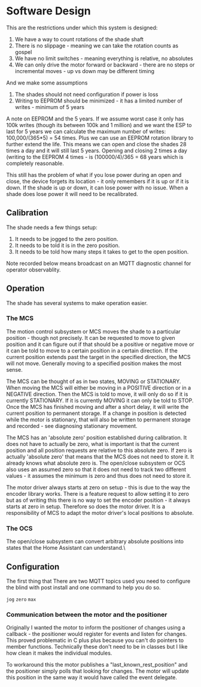 # Software Design 

This are the restrictions under which this system is designed:

1. We have a way to count rotations of the shade shaft
2. There is no slippage - meaning we can take the rotation counts as gospel
3. We have no limit switches - meaning everything is relative, no absolutes
4. We can only drive the motor forward or backward - there are no steps or incremental moves - up vs down may be different timing

And we make some assumptions 
1. The shades should not need configuration if power is loss
2. Writing to EEPROM should be minimized - it has a limited number of writes - minimum of 5 years

A note on EEPROM and the 5 years. If we assume worst case it only has 100k writes (though its between 100k and 1 million) and we want the ESP to last for 5 years we can calculate the maximum number of writes: 100,000/(365*5) = 54 times. Plus we can use an EEPROM rotation library to further extend the life. This means we can open and close the shades 28 times a day and it will still last 5 years. Opening and closing 2 times a day (writing to the EEPROM 4 times - is (100000/4)/365 = 68 years which is completely reasonable. 

This still has the problem of what if you lose power during an open and close, the device forgets its location - it only remembers if it is up or if it is down. If the shade is up or down, it can lose power with no issue. When a shade does lose power it will need to be recalibrated. 

## Calibration

The shade needs a few things setup: 

1. It needs to be jogged to the zero position. 
2. It needs to be told it is in the zero position.
3. It needs to be told how many steps it takes to get to the open position.

Note recorded below means broadcast on an MQTT diagnostic channel for operator observablity. 

## Operation

The shade has several systems to make operation easier. 

### The MCS

The motion control subsystem or MCS moves the shade to a particular position - though not precisely. It can be requested to move to given position and it can figure out if that should be a positive or negative move or it can be told to move to a certain position in a certain direction. If the current position extends past the target in the specified direction, the MCS will not move. Generally moving to a specified position makes the most sense. 

The MCS can be thought of as in two states, MOVING or STATIONARY. When moving the MCS will either be moving in a POSITIVE direction or in a NEGATIVE direction. Then the MCS is told to move, it will only do so if it is currently STATIONARY. If it is currently MOVING it can only be told to STOP. Once the MCS has finished moving and after a short delay, it will write the current position to permanent storage. If a change in position is detected while the motor is stationary, that will also be written to permanent storage and recorded - see diagnosing stationary movement.

The MCS has an 'absolute zero' position established during calibration. It does not have to actually be zero, what is important is that the current position and all position requests are relative to this absolute zero. If zero is actually 'absolute zero' that means that the MCS does not need to store it. It already knows what absolute zero is. The open/close subsystem or OCS also uses an assumed zero so that it does not need to track two different values - it assumes the minimum is zero and thus does not need to store it. 


The motor driver always starts at zero on setup - this is due to the way the encoder library works. There is a feature request to allow setting it to zero but as of writing this there is no way to set the encoder position - it always starts at zero in setup. Therefore so does the motor driver. It is a responsibility of MCS to adapt the motor driver's local positions to absolute.
### The OCS

The open/close subsystem can convert arbitrary absolute positions into states that the Home Assistant can understand.\


## Configuration

The first thing that 
There are two MQTT topics used  you need to configure the blind with post install and one command to help you do so. 

`jog`
`zero`
`max`

### Communication between the motor and the positioner

Originally I wanted the motor to inform the positioner of changes using a callback - the positioner would register for events and listen for changes. This proved problematic in C plus plus because you can't do pointers to member functions. Technically these don't need to be in classes but I like how clean it makes the individual modules. 

To workaround this the motor publishes a "last_known_rest_position" and the positioner simply polls that looking for changes. The motor will update this position in the same way it would have called the event delegate. 
